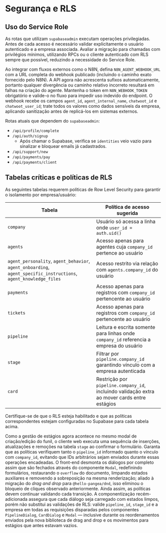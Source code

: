 # Segurança e RLS

## Uso do Service Role
As rotas que utilizam `supabaseadmin` executam operações privilegiadas. Antes de cada acesso é necessário validar explicitamente o usuário autenticado e a empresa associada. Avaliar a migração para chamadas com privilégios mínimos, utilizando RPCs ou o cliente autenticado com RLS sempre que possível, reduzindo a necessidade do Service Role.

Ao integrar com fluxos externos como o N8N, defina `N8N_AGENT_WEBHOOK_URL` com a URL completa do webhook publicado (incluindo o caminho exato fornecido pelo N8N). A API agora não acrescenta sufixos automaticamente, portanto qualquer divergência ou caminho relativo incorreto resultará em falhas na criação do agente. Mantenha o token em `N8N_WEBHOOK_TOKEN` obrigatório e valide-o no fluxo para impedir uso indevido do endpoint. O webhook recebe os campos `agent_id`, `agent_internal_name`, `chatwoot_id` e `chatwoot_user_id`; trate todos os valores como dados sensíveis da empresa, aplicando sanitização antes de replicá-los em sistemas externos.

Rotas atuais que dependem do `supabaseadmin`:

- `/api/profile/complete`
- `/api/auth/signup`
  - Após chamar o Supabase, verifica se `identities` veio vazio para sinalizar e bloquear emails já cadastrados.
- `/api/support/new`
- `/api/payments/pay`
- `/api/payments/client`

## Tabelas críticas e políticas de RLS
As seguintes tabelas requerem políticas de Row Level Security para garantir o isolamento por empresa/usuário:

| Tabela | Política de acesso sugerida |
| --- | --- |
| `company` | Usuário só acessa a linha onde `user_id = auth.uid()` |
| `agents` | Acesso apenas para agentes cuja `company_id` pertence ao usuário |
| `agent_personality`, `agent_behavior`, `agent_onboarding`, `agent_specific_instructions`, `agent_knowledge_files` | Acesso restrito via relação com `agents.company_id` do usuário |
| `payments` | Acesso apenas para registros com `company_id` pertencente ao usuário |
| `tickets` | Acesso apenas para registros com `company_id` pertencente ao usuário |
| `pipeline` | Leitura e escrita somente para linhas onde `company_id` referencia a empresa do usuário |
| `stage` | Filtrar por `pipeline.company_id` garantindo vínculo com a empresa autenticada |
| `card` | Restrição por `pipeline.company_id`, incluindo validação extra ao mover cards entre estágios |

Certifique-se de que o RLS esteja habilitado e que as políticas correspondentes estejam configuradas no Supabase para cada tabela acima.

Como a gestão de estágios agora acontece no mesmo modal de criação/edição do funil, o cliente web executa uma sequência de inserções, atualizações e remoções na tabela `stage` ao confirmar o formulário. Garanta que as políticas verifiquem tanto o `pipeline_id` informado quanto o vínculo com `company_id`, evitando que IDs arbitrários sejam enviados durante essas operações encadeadas. O front-end desmonta os diálogos por completo assim que são fechados através do componente `Modal`, redefinindo formulários, restaurando o `overflow` do documento, limpando estados auxiliares e removendo a sobreposição na mesma renderização; aliado à migração do _drag and drop_ para `@hello-pangea/dnd`, isso eliminou o bloqueio de cliques observado anteriormente. Ainda assim, as políticas devem continuar validando cada transição. A componentização recém-adicionada assegura que cada diálogo seja carregado com estados limpos, porém não substitui as validações de RLS: valide `pipeline_id`, `stage_id` e a empresa em todas as requisições disparadas pelos componentes `PipelineDialog`, `CardDialog` e `Modal` — inclusive durante os reordenamentos enviados pela nova biblioteca de drag and drop e os movimentos para estágios que antes estavam vazios.
